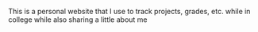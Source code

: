 This is a personal website that I use to track projects, grades, etc. while in college while also sharing a little about me
